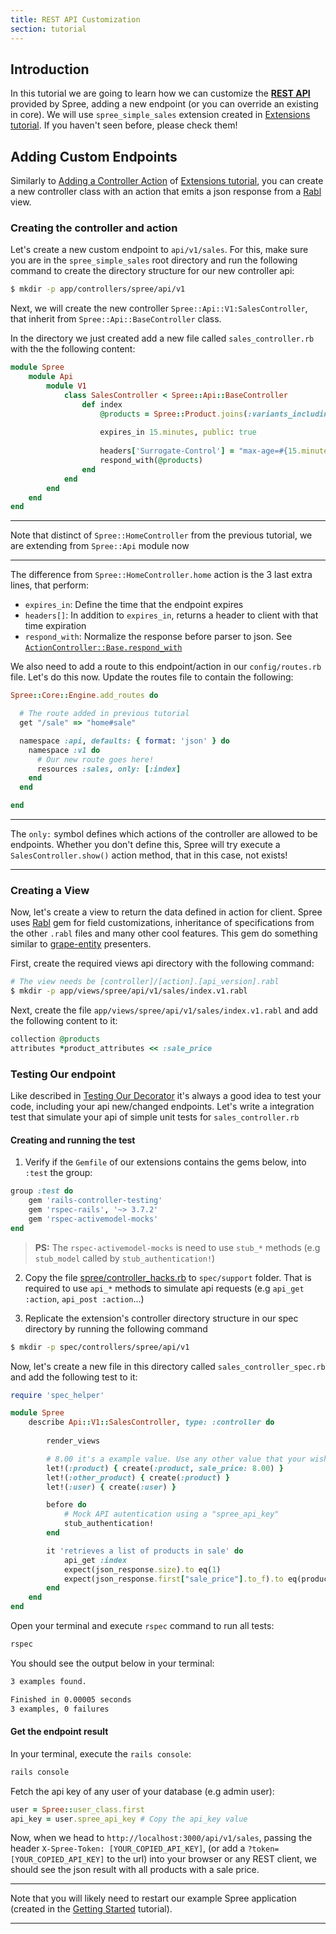 ```yaml
---
title: REST API Customization
section: tutorial
---
```


## Introduction

In this tutorial we are going to learn how we can customize the **[REST API](../../api)** provided by Spree, adding a new endpoint (or you can override an existing in core). We will use `spree_simple_sales` extension created in [Extensions tutorial](extensions_tutorial). If you haven't seen before, please check them!

## Adding Custom Endpoints

Similarly to [Adding a Controller Action](extensions_tutorial.md#adding-a-controller-action-to-homecontroller) of [Extensions tutorial](extensions_tutorial), you can create a new controller class with an action that emits a json response from a [Rabl](https://github.com/nesquena/rabl) view.


### Creating the controller and action

Let's create a new custom endpoint to `api/v1/sales`. For this, make sure you are in the `spree_simple_sales` root directory and run the following command to create the directory structure for our new controller api:

```bash
$ mkdir -p app/controllers/spree/api/v1
```

Next, we will create the new controller `Spree::Api::V1:SalesController`, that inherit from `Spree::Api::BaseController` class.

In the directory we just created add a new file called `sales_controller.rb` with the the following content:


```ruby
module Spree
    module Api
        module V1
            class SalesController < Spree::Api::BaseController
                def index
                    @products = Spree::Product.joins(:variants_including_master).where('spree_variants.sale_price is not null').distinct
                    
                    expires_in 15.minutes, public: true
                    
                    headers['Surrogate-Control'] = "max-age=#{15.minutes}"
                    respond_with(@products)
                end
            end
        end
    end
end
```

***
Note that distinct of `Spree::HomeController` from the previous tutorial, we are extending from `Spree::Api` module now
***

The difference from `Spree::HomeController.home` action is the 3 last extra lines, that perform:

- `expires_in`: Define the time that the endpoint expires
- `headers[]`: In addition to `expires_in`, returns a header to client with that time expiration
- `respond_with`: Normalize the response before parser to json. See [`ActionController::Base.respond_with`](../../../../core/lib/spree/core/controller_helpers/respond_with.rb)


We also need to add a route to this endpoint/action in our `config/routes.rb` file. Let's do this now. Update the routes file to contain the following:

```ruby
Spree::Core::Engine.add_routes do

  # The route added in previous tutorial
  get "/sale" => "home#sale"

  namespace :api, defaults: { format: 'json' } do
    namespace :v1 do
      # Our new route goes here!
      resources :sales, only: [:index]
    end
  end

end
```

***
The `only:` symbol defines which actions of the controller are allowed to be endpoints. Whether you don't define this, Spree will try execute a `SalesController.show()` action method, that in this case, not exists!
***

### Creating a View

Now, let's create a view to return the data defined in action for client. Spree uses [Rabl](https://github.com/nesquena/rabl) gem for field customizations, inheritance of specifications from the other `.rabl` files and many other cool features. This gem do something similar to [grape-entity](https://github.com/ruby-grape/grape-entity) presenters.

First, create the required views api directory with the following command:

```bash
# The view needs be [controller]/[action].[api_version].rabl
$ mkdir -p app/views/spree/api/v1/sales/index.v1.rabl
```

Next, create the file `app/views/spree/api/v1/sales/index.v1.rabl` and add the following content to it:

```ruby
collection @products
attributes *product_attributes << :sale_price
```

### Testing Our endpoint

Like described in [Testing Our Decorator](extensions_tutorial.md#testing-our-decorator) it's always a good idea to test your code, including your api new/changed endpoints. Let's write a integration test that simulate your api of simple unit tests for `sales_controller.rb`

#### Creating and running the test

1. Verify if the `Gemfile` of our extensions contains the gems below, into `:test` the group:

```ruby
group :test do
    gem 'rails-controller-testing'
    gem 'rspec-rails', '~> 3.7.2'
    gem 'rspec-activemodel-mocks'
end
```
> **PS:** The `rspec-activemodel-mocks` is need to use `stub_*` methods (e.g `stub_model` called by `stub_authentication!`)

2. Copy the file [spree/controller_hacks.rb](https://github.com/spree/spree/blob/master/api/spec/support/controller_hacks.rb) to `spec/support` folder. That is required to use `api_*` methods to simulate api requests (e.g `api_get :action`, `api_post :action`...)

3. Replicate the extension's controller directory structure in our spec directory by running the following command

```bash
$ mkdir -p spec/controllers/spree/api/v1
```

Now, let's create a new file in this directory called `sales_controller_spec.rb` and add the following test to it:

```ruby
require 'spec_helper'

module Spree
    describe Api::V1::SalesController, type: :controller do
        
        render_views

        # 8.00 it's a example value. Use any other value that your wish!
        let!(:product) { create(:product, sale_price: 8.00) }
        let!(:other_product) { create(:product) }
        let!(:user) { create(:user) }

        before do
            # Mock API autentication using a "spree_api_key"
            stub_authentication!
        end

        it 'retrieves a list of products in sale' do
            api_get :index
            expect(json_response.size).to eq(1)
            expect(json_response.first["sale_price"].to_f).to eq(product.sale_price)
        end
    end
end
```

Open your terminal and execute `rspec` command to run all tests:

```bash
rspec
```

You should see the output below in your terminal:

```bash
3 examples found.

Finished in 0.00005 seconds
3 examples, 0 failures
```

#### Get the endpoint result

In your terminal, execute the `rails console`:

```bash
rails console
```

Fetch the api key of any user of your database (e.g admin user):

```ruby
user = Spree::user_class.first
api_key = user.spree_api_key # Copy the api_key value
```

Now, when we head to `http://localhost:3000/api/v1/sales`, passing the header `X-Spree-Token: [YOUR_COPIED_API_KEY]`, (or add a `?token=[YOUR_COPIED_API_KEY]`  to the url) into your browser or any REST client, we should see the json result with all products with a sale price. 

***
Note that you will likely need to restart our example Spree application (created in the [Getting Started](getting_started_tutorial) tutorial).
***